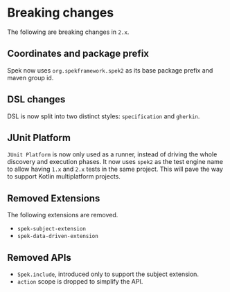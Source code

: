 # Breaking changes
The following are breaking changes in `2.x`.

## Coordinates and package prefix
Spek now uses `org.spekframework.spek2` as its base package prefix and maven group id.

## DSL changes
DSL is now split into two distinct styles: `specification` and `gherkin`. 

## JUnit Platform
`JUnit Platform` is now only used as a runner, instead of driving the whole discovery and execution phases. It now
uses `spek2` as the test engine name to allow having `1.x` and `2.x` tests in the same project. This will pave the
way to support Kotlin multiplatform projects.

## Removed Extensions
The following extensions are removed.

- `spek-subject-extension`
- `spek-data-driven-extension`

## Removed APIs
- `Spek.include`, introduced only to support the subject extension.
- `action` scope is dropped to simplify the API.
